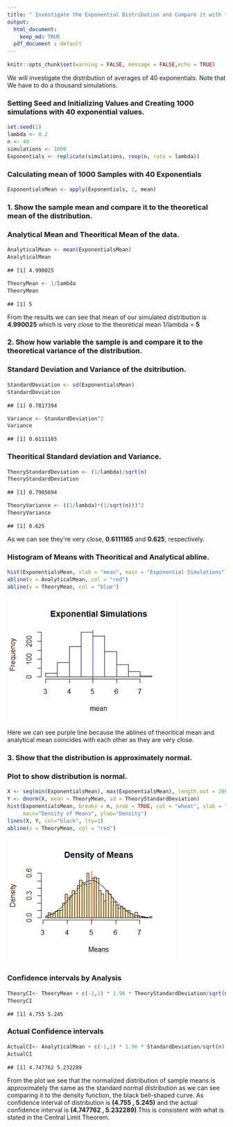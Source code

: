 ```yaml
---
title: " Investigate the Exponential Distribution and Compare it with the CLT"
output: 
  html_document:
    keep_md: TRUE
  pdf_document : default
---
```



```r
knitr::opts_chunk$set(warning = FALSE, message = FALSE,echo = TRUE)
```

We will investigate the distribution of averages of 40 exponentials. Note that We have to do a thousand simulations.

### Setting Seed and Initializing Values and Creating 1000 simulations with 40 exponential values.

```r
set.seed(1)
lambda <- 0.2
n <- 40
simulations <- 1000
Exponentials <- replicate(simulations, rexp(n, rate = lambda))
```

### Calculating mean of 1000 Samples with 40 Exponentials

```r
ExponentialsMean <- apply(Exponentials, 2, mean)
```

### 1. Show the sample mean and compare it to the theoretical mean of the distribution.

### Analytical Mean and Theoritical Mean of the data.

```r
AnalyticalMean <- mean(ExponentialsMean)
AnalyticalMean
```

```
## [1] 4.990025
```

```r
TheoryMean <- 1/lambda
TheoryMean
```

```
## [1] 5
```
From the results we can see that mean of our simulated distribution is **4.990025**  which is very close to the theoretical mean 1/lambda = **5**

### 2. Show how variable the sample is and compare it to the theoretical variance of the distribution.

### Standard Deviation and Variance of the dsitribution.

```r
StandardDeviation <- sd(ExponentialsMean)
StandardDeviation
```

```
## [1] 0.7817394
```

```r
Variance <- StandardDeviation^2
Variance
```

```
## [1] 0.6111165
```

### Theoritical Standard deviation and Variance. 

```r
TheoryStandardDeviation <- (1/lambda)/sqrt(n)
TheoryStandardDeviation
```

```
## [1] 0.7905694
```

```r
TheoryVariance <- ((1/lambda)*(1/sqrt(n)))^2
TheoryVariance
```

```
## [1] 0.625
```

As we can see they're very close, **0.6111165** and **0.625**, respectively.

### Histogram of Means with Theoritical and Analytical abline.

```r
hist(ExponentialsMean, xlab = "mean", main = "Exponential Simulations")
abline(v = AnalyticalMean, col = "red")
abline(v = TheoryMean, col = "blue")
```

![](Statistical_AnalysisProjectPart-1_files/figure-html/unnamed-chunk-6-1.png)<!-- -->

Here we can see purple line because the ablines of theoritical mean and analytical mean coincides with each other as they are very close.

### 3. Show that the distribution is approximately normal.

### Plot to show distribution is normal.

```r
X <- seq(min(ExponentialsMean), max(ExponentialsMean), length.out = 200)
Y <- dnorm(X, mean = TheoryMean, sd = TheoryStandardDeviation)
hist(ExponentialsMean, breaks = n, prob = TRUE, col = "wheat", xlab = "Means", 
     main="Density of Means", ylab="Density")
lines(X, Y, col="black", lty=1)
abline(v = TheoryMean, col = "red")
```

![](Statistical_AnalysisProjectPart-1_files/figure-html/unnamed-chunk-7-1.png)<!-- -->

### Confidence intervals by Analysis

```r
TheoryCI<- TheoryMean + c(-1,1) * 1.96 * TheoryStandardDeviation/sqrt(n)
TheoryCI
```

```
## [1] 4.755 5.245
```
### Actual Confidence intervals

```r
ActualCI<- AnalyticalMean + c(-1,1) * 1.96 * StandardDeviation/sqrt(n)
ActualCI
```

```
## [1] 4.747762 5.232289
```
From the plot we see that the normalized distribution of sample means is approximately the same as the standard normal distribution as we can see comparing it to the density function, the black bell-shaped curve. 
As confidence interval of distribution is **(4.755 , 5.245)** and the actual confidence interval is **(4.747762 , 5.232289)**.This is consistent with what is stated in the Central Limit Theorem.
